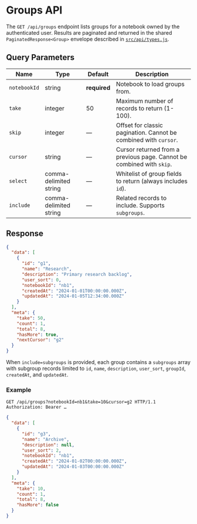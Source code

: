 # Groups API

The `GET /api/groups` endpoint lists groups for a notebook owned by the authenticated user. Results are paginated and returned in the shared `PaginatedResponse<Group>` envelope described in [`src/api/types.js`](../../src/api/types.js).

## Query Parameters

| Name | Type | Default | Description |
| ---- | ---- | ------- | ----------- |
| `notebookId` | string | **required** | Notebook to load groups from. |
| `take` | integer | 50 | Maximum number of records to return (1-100). |
| `skip` | integer | — | Offset for classic pagination. Cannot be combined with `cursor`. |
| `cursor` | string | — | Cursor returned from a previous page. Cannot be combined with `skip`. |
| `select` | comma-delimited string | — | Whitelist of group fields to return (always includes `id`). |
| `include` | comma-delimited string | — | Related records to include. Supports `subgroups`. |

## Response

```json
{
  "data": [
    {
      "id": "g1",
      "name": "Research",
      "description": "Primary research backlog",
      "user_sort": 0,
      "notebookId": "nb1",
      "createdAt": "2024-01-01T00:00:00.000Z",
      "updatedAt": "2024-01-05T12:34:00.000Z"
    }
  ],
  "meta": {
    "take": 50,
    "count": 1,
    "total": 8,
    "hasMore": true,
    "nextCursor": "g2"
  }
}
```

When `include=subgroups` is provided, each group contains a `subgroups` array with subgroup records limited to `id`, `name`, `description`, `user_sort`, `groupId`, `createdAt`, and `updatedAt`.

### Example

```http
GET /api/groups?notebookId=nb1&take=10&cursor=g2 HTTP/1.1
Authorization: Bearer …
```

```json
{
  "data": [
    {
      "id": "g3",
      "name": "Archive",
      "description": null,
      "user_sort": 2,
      "notebookId": "nb1",
      "createdAt": "2024-01-02T00:00:00.000Z",
      "updatedAt": "2024-01-03T00:00:00.000Z"
    }
  ],
  "meta": {
    "take": 10,
    "count": 1,
    "total": 8,
    "hasMore": false
  }
}
```
